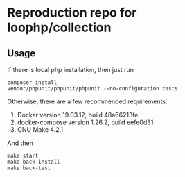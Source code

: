 # Reproduction repo for loophp/collection

## Usage

If there is local php installation, then just run

```
composer install
vendor/phpunit/phpunit/phpunit --no-configuration tests
```

Otherwise, there are a few recommended requirements:

1. Docker version 19.03.12, build 48a66213fe
2. docker-compose version 1.26.2, build eefe0d31
3. GNU Make 4.2.1

And then 
```shell script
make start
make back-install
make back-test
```
